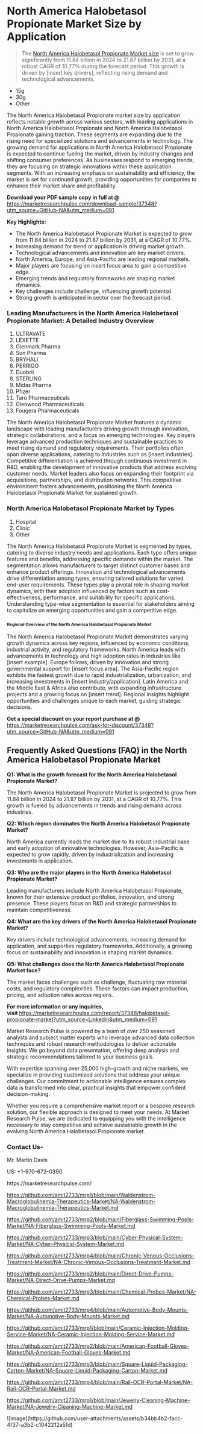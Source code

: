<h1>North America Halobetasol Propionate Market&nbsp;Size by Application</h1><blockquote><p>The <a href="https://marketresearchpulse.com/download-sample/37348?utm_source=GitHub-NA&amp;utm_medium=091">North America Halobetasol Propionate Market size</a> is set to grow significantly from 11.84 billion in 2024 to 21.87 billion by 2031, at a robust CAGR of 10.77% during the forecast period. This growth is driven by [insert key drivers], reflecting rising demand and technological advancements.</p></blockquote><ul><li>15g<li> 30g<li> Other</li></ul><p>The North America Halobetasol Propionate market size by application reflects notable growth across various sectors, with leading applications in North America Halobetasol Propionate and North America Halobetasol Propionate gaining traction. These segments are expanding due to the rising need for specialized solutions and advancements in technology. The growing demand for applications in North America Halobetasol Propionate is expected to continue fueling the market, driven by industry changes and shifting consumer preferences. As businesses respond to emerging trends, they are focusing on strategic innovations within these application segments. With an increasing emphasis on sustainability and efficiency, the market is set for continued growth, providing opportunities for companies to enhance their market share and profitability.</p><p><strong>Download your PDF sample copy in full at @ </strong><a href="https://marketresearchpulse.com/download-sample/37348?utm_source=GitHub-NA&amp;utm_medium=091">https://marketresearchpulse.com/download-sample/37348?utm_source=GitHub-NA&amp;utm_medium=091</a></p><p><strong>Key Highlights: </strong></p><ul><li>The North America Halobetasol Propionate Market is expected to grow from 11.84 billion in 2024 to 21.87 billion by 2031, at a CAGR of 10.77%.</li><li>Increasing demand for trend or application is driving market growth.</li><li>Technological advancements and innovation are key market drivers.</li><li>North America, Europe, and Asia-Pacific are leading regional markets.</li><li>Major players are focusing on insert focus area to gain a competitive edge.</li><li>Emerging trends and regulatory frameworks are shaping market dynamics.</li><li>Key challenges include challenge, influencing growth potential.</li><li>Strong growth is anticipated in sector over the forecast period.</li></ul><h3>Leading Manufacturers in the North America Halobetasol Propionate Market: A Detailed Industry Overview</h3><ol><li>ULTRAVATE</li><li>LEXETTE</li><li>Glenmark Pharma</li><li>Sun Pharma</li><li>BRYHALI</li><li>PERRIGO</li><li>Duobrii</li><li>STERLING</li><li>Midas Pharma</li><li>Pfizer</li><li>Taro Pharmaceuticals</li><li>Glenwood Pharmaceuticals</li><li>Fougera Pharmaceuticals</li></ol><div class="flex max-w-full flex-col flex-grow"><div class="min-h-8 text-message flex w-full flex-col items-end gap-2 whitespace-normal break-words [.text-message+&amp;]:mt-5" dir="auto" data-message-author-role="assistant" data-message-id="fd8432e4-4910-450d-b182-61b7bfb0a01f" data-message-model-slug="gpt-4o"><div class="flex w-full flex-col gap-1 empty:hidden first:pt-[3px]"><div class="markdown prose w-full break-words dark:prose-invert light"><p>The North America Halobetasol Propionate Market features a dynamic landscape with leading manufacturers driving growth through innovation, strategic collaborations, and a focus on emerging technologies. Key players leverage advanced production techniques and sustainable practices to meet rising demand and regulatory requirements. Their portfolios often span diverse applications, catering to industries such as [insert industries]. Competitive differentiation is achieved through continuous investment in R&amp;D, enabling the development of innovative products that address evolving customer needs. Market leaders also focus on expanding their footprint via acquisitions, partnerships, and distribution networks. This competitive environment fosters advancements, positioning the North America Halobetasol Propionate Market for sustained growth.</p></div></div></div></div><h3>North America Halobetasol Propionate Market by Types</h3><ol><li>Hospital<li> Clinic<li> Other</li></ol><div class="flex max-w-full flex-col flex-grow"><div class="min-h-8 text-message flex w-full flex-col items-end gap-2 whitespace-normal break-words [.text-message+&amp;]:mt-5" dir="auto" data-message-author-role="assistant" data-message-id="084470be-0bb7-4664-bddf-5156b4f41249" data-message-model-slug="gpt-4o-mini"><div class="flex w-full flex-col gap-1 empty:hidden first:pt-[3px]"><div class="markdown prose w-full break-words dark:prose-invert light"><p>The North America Halobetasol Propionate Market is segmented by types, catering to diverse industry needs and applications. Each type offers unique features and benefits, addressing specific demands within the market. The segmentation allows manufacturers to target distinct customer bases and enhance product offerings. Innovation and technological advancements drive differentiation among types, ensuring tailored solutions for varied end-user requirements. These types play a pivotal role in shaping market dynamics, with their adoption influenced by factors such as cost-effectiveness, performance, and suitability for specific applications. Understanding type-wise segmentation is essential for stakeholders aiming to capitalize on emerging opportunities and gain a competitive edge.</p></div></div></div></div><h3><span style="font-size: 11px;">Regional Overview of the North America Halobetasol Propionate Market</span></h3><div class="flex max-w-full flex-col flex-grow"><div class="min-h-8 text-message flex w-full flex-col items-end gap-2 whitespace-normal break-words [.text-message+&amp;]:mt-5" dir="auto" data-message-author-role="assistant" data-message-id="e9038762-ce64-4e30-91c9-9bd413514231" data-message-model-slug="gpt-4o-mini"><div class="flex w-full flex-col gap-1 empty:hidden first:pt-[3px]"><div class="markdown prose w-full break-words dark:prose-invert light"><p>The North America Halobetasol Propionate Market demonstrates varying growth dynamics across key regions, influenced by economic conditions, industrial activity, and regulatory frameworks. North America leads with advancements in technology and high adoption rates in industries like [insert example]. Europe follows, driven by innovation and strong governmental support for [insert focus area]. The Asia-Pacific region exhibits the fastest growth due to rapid industrialization, urbanization, and increasing investments in [insert industry/application]. Latin America and the Middle East &amp; Africa also contribute, with expanding infrastructure projects and a growing focus on [insert trend]. Regional insights highlight opportunities and challenges unique to each market, guiding strategic decisions.</p></div></div></div></div><p><strong>Get a special discount on your report purchase at @ </strong><a href="https://marketresearchpulse.com/ask-for-discount/37348?utm_source=GitHub-NA&amp;utm_medium=091">https://marketresearchpulse.com/ask-for-discount/37348?utm_source=GitHub-NA&amp;utm_medium=091</a></p><h2>Frequently Asked Questions (FAQ) in the North America Halobetasol Propionate Market</h2><p><strong>Q1: What is the growth forecast for the North America Halobetasol Propionate Market?</strong></p><p>The North America Halobetasol Propionate Market is projected to grow from 11.84 billion in 2024 to 21.87 billion by 2031, at a CAGR of 10.77%. This growth is fueled by advancements in trends and rising demand across industries.</p><p><strong>Q2: Which region dominates the North America Halobetasol Propionate Market?</strong></p><p>North America currently leads the market due to its robust industrial base and early adoption of innovative technologies. However, Asia-Pacific is expected to grow rapidly, driven by industrialization and increasing investments in application.</p><p><strong>Q3: Who are the major players in the North America Halobetasol Propionate Market?</strong></p><p>Leading manufacturers include North America Halobetasol Propionate, known for their extensive product portfolios, innovation, and strong presence. These players focus on R&amp;D and strategic partnerships to maintain competitiveness.</p><p><strong>Q4: What are the key drivers of the North America Halobetasol Propionate Market?</strong></p><p>Key drivers include technological advancements, increasing demand for application, and supportive regulatory frameworks. Additionally, a growing focus on sustainability and innovation is shaping market dynamics.</p><p><strong>Q5: What challenges does the North America Halobetasol Propionate Market face?</strong></p><p>The market faces challenges such as challenge, fluctuating raw material costs, and regulatory complexities. These factors can impact production, pricing, and adoption rates across regions.</p><p><strong>For more information or any inquiries, visit&nbsp;</strong><a href="https://marketresearchpulse.com/report/37348/halobetasol-propionate-market?utm_source=Linkedin&utm_medium=091">https://marketresearchpulse.com/report/37348/halobetasol-propionate-market?utm_source=Linkedin&utm_medium=091</a></p><p>Market Research Pulse is powered by a team of over 250 seasoned analysts and subject matter experts who leverage advanced data collection techniques and robust research methodologies to deliver actionable insights. We go beyond data presentation, offering deep analysis and strategic recommendations tailored to your business goals.</p><p>With expertise spanning over 25,000 high-growth and niche markets, we specialize in providing customized solutions that address your unique challenges. Our commitment to actionable intelligence ensures complex data is transformed into clear, practical insights that empower confident decision-making.</p><p>Whether you require a comprehensive market report or a bespoke research solution, our flexible approach is designed to meet your needs. At Market Research Pulse, we are dedicated to equipping you with the intelligence necessary to stay competitive and achieve sustainable growth in the evolving North America Halobetasol Propionate market.</p><h3><strong>Contact Us-</strong></h3><p>Mr. Martin Davis</p><p>US: +1-970-672-0390</p><p>https://marketresearchpulse.com/</p><p><a href="https://github.com/amit2733/mrp1/blob/main/Waldenstrom-Macroglobulinemia-Therapeutics-Market/NA-Waldenstrom-Macroglobulinemia-Therapeutics-Market.md">https://github.com/amit2733/mrp1/blob/main/Waldenstrom-Macroglobulinemia-Therapeutics-Market/NA-Waldenstrom-Macroglobulinemia-Therapeutics-Market.md</a></p><p><a href="https://github.com/amit2733/mrp2/blob/main/Fiberglass-Swimming-Pools-Market/NA-Fiberglass-Swimming-Pools-Market.md">https://github.com/amit2733/mrp2/blob/main/Fiberglass-Swimming-Pools-Market/NA-Fiberglass-Swimming-Pools-Market.md</a></p><p><a href="https://github.com/amit2733/mrp3/blob/main/Cyber-Physical-System-Market/NA-Cyber-Physical-System-Market.md">https://github.com/amit2733/mrp3/blob/main/Cyber-Physical-System-Market/NA-Cyber-Physical-System-Market.md</a></p><p><a href="https://github.com/amit2733/mrp4/blob/main/Chronic-Venous-Occlusions-Treatment-Market/NA-Chronic-Venous-Occlusions-Treatment-Market.md">https://github.com/amit2733/mrp4/blob/main/Chronic-Venous-Occlusions-Treatment-Market/NA-Chronic-Venous-Occlusions-Treatment-Market.md</a></p><p><a href="https://github.com/amit2733/mrp2/blob/main/Direct-Drive-Pumps-Market/NA-Direct-Drive-Pumps-Market.md">https://github.com/amit2733/mrp2/blob/main/Direct-Drive-Pumps-Market/NA-Direct-Drive-Pumps-Market.md</a></p><p><a href="https://github.com/amit2733/mrp3/blob/main/Chemical-Probes-Market/NA-Chemical-Probes-Market.md">https://github.com/amit2733/mrp3/blob/main/Chemical-Probes-Market/NA-Chemical-Probes-Market.md</a></p><p><a href="https://github.com/amit2733/mrp4/blob/main/Automotive-Body-Mounts-Market/NA-Automotive-Body-Mounts-Market.md">https://github.com/amit2733/mrp4/blob/main/Automotive-Body-Mounts-Market/NA-Automotive-Body-Mounts-Market.md</a></p><p><a href="https://github.com/amit2733/mrp1/blob/main/Ceramic-Injection-Molding-Service-Market/NA-Ceramic-Injection-Molding-Service-Market.md">https://github.com/amit2733/mrp1/blob/main/Ceramic-Injection-Molding-Service-Market/NA-Ceramic-Injection-Molding-Service-Market.md</a></p><p><a href="https://github.com/amit2733/mrp2/blob/main/American-Football-Gloves-Market/NA-American-Football-Gloves-Market.md">https://github.com/amit2733/mrp2/blob/main/American-Football-Gloves-Market/NA-American-Football-Gloves-Market.md</a></p><p><a href="https://github.com/amit2733/mrp3/blob/main/Square-Liquid-Packaging-Carton-Market/NA-Square-Liquid-Packaging-Carton-Market.md">https://github.com/amit2733/mrp3/blob/main/Square-Liquid-Packaging-Carton-Market/NA-Square-Liquid-Packaging-Carton-Market.md</a></p><p><a href="https://github.com/amit2733/mrp4/blob/main/Rail-OCR-Portal-Market/NA-Rail-OCR-Portal-Market.md">https://github.com/amit2733/mrp4/blob/main/Rail-OCR-Portal-Market/NA-Rail-OCR-Portal-Market.md</a></p><p><a href="https://github.com/amit2733/mrp1/blob/main/Jewelry-Cleaning-Machine-Market/NA-Jewelry-Cleaning-Machine-Market.md">https://github.com/amit2733/mrp1/blob/main/Jewelry-Cleaning-Machine-Market/NA-Jewelry-Cleaning-Machine-Market.md</a></p>
![image](https://github.com/user-attachments/assets/b34bb4b2-facc-4f37-a3b2-c1042212a5fd)
